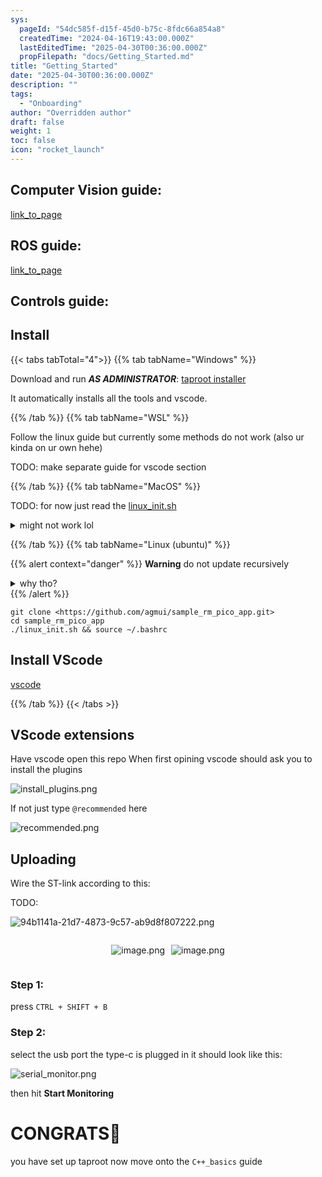 ```yaml
---
sys:
  pageId: "54dc585f-d15f-45d0-b75c-8fdc66a854a8"
  createdTime: "2024-04-16T19:43:00.000Z"
  lastEditedTime: "2025-04-30T00:36:00.000Z"
  propFilepath: "docs/Getting_Started.md"
title: "Getting_Started"
date: "2025-04-30T00:36:00.000Z"
description: ""
tags:
  - "Onboarding"
author: "Overridden author"
draft: false
weight: 1
toc: false
icon: "rocket_launch"
---
```


## Computer Vision guide:

[link_to_page](86d45bc0-388b-4d26-8848-44f255f73d0e)

## ROS guide:

[link_to_page](3c76c1de-ec8f-46d6-8b0a-294005edc2d5)

## Controls guide:

## Install

{{< tabs tabTotal="4">}}
{{% tab tabName="Windows" %}}

Download and run _**AS ADMINISTRATOR**_: [taproot installer](https://github.com/Thornbots/TeachingFreshies/releases/tag/1.0)

It automatically installs all the tools and vscode.

{{% /tab %}}
{{% tab tabName="WSL" %}}

Follow the linux guide but currently some methods do not work (also ur kinda on ur own hehe)

TODO: make separate guide for vscode section

{{% /tab %}}
{{% tab tabName="MacOS" %}}

TODO: for now just read the [linux_init.sh](https://github.com/agmui/sample_rm_pico_app/blob/main/linux_init.sh)

<details>
<summary>might not work lol</summary>

`brew install libusb pkg-config`

Next install: [vscode](https://code.visualstudio.com/Download)

</details>

{{% /tab %}}
{{% tab tabName="Linux (ubuntu)" %}}

{{% alert context="danger" %}}
**Warning** do not update recursively
<details>
<summary>why tho?</summary>
There are some submodules that may go on for a while (like tinyusb) and I highly
recommend you don't need to get them.
If you want to see what submodules I update just look in `linux_init.sh`
</details>
{{% /alert %}}

```shell
git clone <https://github.com/agmui/sample_rm_pico_app.git>
cd sample_rm_pico_app
./linux_init.sh && source ~/.bashrc
```

## Install VScode

[vscode](https://code.visualstudio.com/Download)

{{% /tab %}}
{{< /tabs >}}

## VScode extensions

Have vscode open this repo
When first opining vscode should ask you to install the plugins

![install_plugins.png](https://prod-files-secure.s3.us-west-2.amazonaws.com/d518164a-d88e-44d1-a4ee-3adb3bd8bce0/89bd30f0-1825-4e77-867b-0a41ce370880/install_plugins.png?X-Amz-Algorithm=AWS4-HMAC-SHA256&X-Amz-Content-Sha256=UNSIGNED-PAYLOAD&X-Amz-Credential=ASIAZI2LB4662AL6XXPV%2F20250614%2Fus-west-2%2Fs3%2Faws4_request&X-Amz-Date=20250614T004054Z&X-Amz-Expires=3600&X-Amz-Security-Token=IQoJb3JpZ2luX2VjEDcaCXVzLXdlc3QtMiJHMEUCIFxtkYJnt%2Bcs8IS93xoByB%2FYkQnREY9cw2oVpMuMU5H5AiEAo86gPk9bSlNzDz1dk6aDrn0LI3qy3saWKNpyZv5QrXwq%2FwMIIBAAGgw2Mzc0MjMxODM4MDUiDMCU%2BzyaVBFTsTD%2B8ircAyDN5ady7viIDxV3G9Vgl%2FgO03HqnjP%2FHV6kwL8gCMcMp4mXKnA2o7Xv8okH72lKkM741LWDnw6tduiEYXbNh57e8EiCb8JtVYNKrJp5M68%2BYWy0lU961xPzHBujHMMAt%2FyhnlyjHtJA%2FyVE63tvbR2GdiTIYIu4zZhc%2Bi5QOVN2BO%2BKLqB69jobvk95gCEQFrF5tazgcQ%2FQu35Y4IikN0WaWX29ddpKlujINa2uZglzxB9msq2ULiuB8JTuX0NusSYTtDHG0sFXzTbdaiDD1CqPYT11wv1MVGAe7ji8Hq4LC9hsN%2BRZfuXKggLxhtVA0sFzYCvlwlQk38DjidIuW8Ll1B3Z1jOScRCDeA2Clnl681cbgrb7JPNP9%2Bc7mEijScYt9GOBH%2BMX172EQvd55%2FFkwb060LJ7DjGZSD3W7jYPD7csWjiv5QeALHgOowZOHqdG2DCxFGws7Oqfn%2B5Hjy9BZaPTzvbYSevLEfIXRRn3x5JhAjE3%2BWTSsba83lA%2BnVp3U6f8fI2vkQoHKN8KrtzY4SYOjHWnE5BVyZIn%2Fp%2F6UPOckHU0fE7qgv7yKXScRqCwoI1WzxEyrUBv4KcS692Flir8bREj6U3HecZUD5b7F5x4pvf2TY%2Fe2b4cMMLbssIGOqUBLtEj4Q11vobMKjVvfJhz%2FbnGjYsuA%2FB79HsLj7XX3V%2FANHzrEbt6dhlo6xl%2BTXe1VWUlxscw1uK9MXpDkTCzPJBybeoBqTzB2%2FoKBDsP8lMN1Ut7cW5NSgvMQSIgFa%2B8qUYTo1eDxtc%2BGl2FqVU5p7FR9i5nrAc0AIBWy6%2F6bqETJHnBfarJkAkXVr6raspMorTeKJtudhxNCGPN%2FHIbsbt7yjTu&X-Amz-Signature=854bc07752ee97aaa3169b282bd4b32e76ebc353b7538b503c73999478267ff3&X-Amz-SignedHeaders=host&x-amz-checksum-mode=ENABLED&x-id=GetObject)

If not just type `@recommended` here  

![recommended.png](https://prod-files-secure.s3.us-west-2.amazonaws.com/d518164a-d88e-44d1-a4ee-3adb3bd8bce0/61e661e9-5d85-4dfc-be0d-8d2097a5e793/recommended.png?X-Amz-Algorithm=AWS4-HMAC-SHA256&X-Amz-Content-Sha256=UNSIGNED-PAYLOAD&X-Amz-Credential=ASIAZI2LB4662AL6XXPV%2F20250614%2Fus-west-2%2Fs3%2Faws4_request&X-Amz-Date=20250614T004054Z&X-Amz-Expires=3600&X-Amz-Security-Token=IQoJb3JpZ2luX2VjEDcaCXVzLXdlc3QtMiJHMEUCIFxtkYJnt%2Bcs8IS93xoByB%2FYkQnREY9cw2oVpMuMU5H5AiEAo86gPk9bSlNzDz1dk6aDrn0LI3qy3saWKNpyZv5QrXwq%2FwMIIBAAGgw2Mzc0MjMxODM4MDUiDMCU%2BzyaVBFTsTD%2B8ircAyDN5ady7viIDxV3G9Vgl%2FgO03HqnjP%2FHV6kwL8gCMcMp4mXKnA2o7Xv8okH72lKkM741LWDnw6tduiEYXbNh57e8EiCb8JtVYNKrJp5M68%2BYWy0lU961xPzHBujHMMAt%2FyhnlyjHtJA%2FyVE63tvbR2GdiTIYIu4zZhc%2Bi5QOVN2BO%2BKLqB69jobvk95gCEQFrF5tazgcQ%2FQu35Y4IikN0WaWX29ddpKlujINa2uZglzxB9msq2ULiuB8JTuX0NusSYTtDHG0sFXzTbdaiDD1CqPYT11wv1MVGAe7ji8Hq4LC9hsN%2BRZfuXKggLxhtVA0sFzYCvlwlQk38DjidIuW8Ll1B3Z1jOScRCDeA2Clnl681cbgrb7JPNP9%2Bc7mEijScYt9GOBH%2BMX172EQvd55%2FFkwb060LJ7DjGZSD3W7jYPD7csWjiv5QeALHgOowZOHqdG2DCxFGws7Oqfn%2B5Hjy9BZaPTzvbYSevLEfIXRRn3x5JhAjE3%2BWTSsba83lA%2BnVp3U6f8fI2vkQoHKN8KrtzY4SYOjHWnE5BVyZIn%2Fp%2F6UPOckHU0fE7qgv7yKXScRqCwoI1WzxEyrUBv4KcS692Flir8bREj6U3HecZUD5b7F5x4pvf2TY%2Fe2b4cMMLbssIGOqUBLtEj4Q11vobMKjVvfJhz%2FbnGjYsuA%2FB79HsLj7XX3V%2FANHzrEbt6dhlo6xl%2BTXe1VWUlxscw1uK9MXpDkTCzPJBybeoBqTzB2%2FoKBDsP8lMN1Ut7cW5NSgvMQSIgFa%2B8qUYTo1eDxtc%2BGl2FqVU5p7FR9i5nrAc0AIBWy6%2F6bqETJHnBfarJkAkXVr6raspMorTeKJtudhxNCGPN%2FHIbsbt7yjTu&X-Amz-Signature=7e2a4766d21ae70d1f70a13fde529fa1b82481d1927d000fc3321167f7f7abec&X-Amz-SignedHeaders=host&x-amz-checksum-mode=ENABLED&x-id=GetObject)

## Uploading

Wire the ST-link according to this:

TODO:

![94b1141a-21d7-4873-9c57-ab9d8f807222.png](https://prod-files-secure.s3.us-west-2.amazonaws.com/d518164a-d88e-44d1-a4ee-3adb3bd8bce0/e5fad17d-ab82-4300-9f4c-505ab4b1202c/94b1141a-21d7-4873-9c57-ab9d8f807222.png?X-Amz-Algorithm=AWS4-HMAC-SHA256&X-Amz-Content-Sha256=UNSIGNED-PAYLOAD&X-Amz-Credential=ASIAZI2LB4662AL6XXPV%2F20250614%2Fus-west-2%2Fs3%2Faws4_request&X-Amz-Date=20250614T004054Z&X-Amz-Expires=3600&X-Amz-Security-Token=IQoJb3JpZ2luX2VjEDcaCXVzLXdlc3QtMiJHMEUCIFxtkYJnt%2Bcs8IS93xoByB%2FYkQnREY9cw2oVpMuMU5H5AiEAo86gPk9bSlNzDz1dk6aDrn0LI3qy3saWKNpyZv5QrXwq%2FwMIIBAAGgw2Mzc0MjMxODM4MDUiDMCU%2BzyaVBFTsTD%2B8ircAyDN5ady7viIDxV3G9Vgl%2FgO03HqnjP%2FHV6kwL8gCMcMp4mXKnA2o7Xv8okH72lKkM741LWDnw6tduiEYXbNh57e8EiCb8JtVYNKrJp5M68%2BYWy0lU961xPzHBujHMMAt%2FyhnlyjHtJA%2FyVE63tvbR2GdiTIYIu4zZhc%2Bi5QOVN2BO%2BKLqB69jobvk95gCEQFrF5tazgcQ%2FQu35Y4IikN0WaWX29ddpKlujINa2uZglzxB9msq2ULiuB8JTuX0NusSYTtDHG0sFXzTbdaiDD1CqPYT11wv1MVGAe7ji8Hq4LC9hsN%2BRZfuXKggLxhtVA0sFzYCvlwlQk38DjidIuW8Ll1B3Z1jOScRCDeA2Clnl681cbgrb7JPNP9%2Bc7mEijScYt9GOBH%2BMX172EQvd55%2FFkwb060LJ7DjGZSD3W7jYPD7csWjiv5QeALHgOowZOHqdG2DCxFGws7Oqfn%2B5Hjy9BZaPTzvbYSevLEfIXRRn3x5JhAjE3%2BWTSsba83lA%2BnVp3U6f8fI2vkQoHKN8KrtzY4SYOjHWnE5BVyZIn%2Fp%2F6UPOckHU0fE7qgv7yKXScRqCwoI1WzxEyrUBv4KcS692Flir8bREj6U3HecZUD5b7F5x4pvf2TY%2Fe2b4cMMLbssIGOqUBLtEj4Q11vobMKjVvfJhz%2FbnGjYsuA%2FB79HsLj7XX3V%2FANHzrEbt6dhlo6xl%2BTXe1VWUlxscw1uK9MXpDkTCzPJBybeoBqTzB2%2FoKBDsP8lMN1Ut7cW5NSgvMQSIgFa%2B8qUYTo1eDxtc%2BGl2FqVU5p7FR9i5nrAc0AIBWy6%2F6bqETJHnBfarJkAkXVr6raspMorTeKJtudhxNCGPN%2FHIbsbt7yjTu&X-Amz-Signature=35b3f037069f65e4fa7f9b7d9feed0f72aeb2fd82303a4c061fc888a289f27aa&X-Amz-SignedHeaders=host&x-amz-checksum-mode=ENABLED&x-id=GetObject)

<div style="display: flex;flex-direction: row; column-gap:10px; max-width: 630px;justify-content: center;">
<div>

![image.png](https://prod-files-secure.s3.us-west-2.amazonaws.com/d518164a-d88e-44d1-a4ee-3adb3bd8bce0/210ecb78-1116-4d7b-b9b7-2292f66fa2c2/image.png?X-Amz-Algorithm=AWS4-HMAC-SHA256&X-Amz-Content-Sha256=UNSIGNED-PAYLOAD&X-Amz-Credential=ASIAZI2LB466V7R4W7ZH%2F20250614%2Fus-west-2%2Fs3%2Faws4_request&X-Amz-Date=20250614T004056Z&X-Amz-Expires=3600&X-Amz-Security-Token=IQoJb3JpZ2luX2VjEDcaCXVzLXdlc3QtMiJHMEUCIQChb%2FweplcKnee4WodExGzRnFkyhe35IaJMZoUgY%2FaETQIgDVo96feT9T6QgLjHEcMFUfKNuPZpLDOLu0%2B95m2cgs4q%2FwMIIBAAGgw2Mzc0MjMxODM4MDUiDBRJizu5LRPsQetJ0CrcA95KcagUk7fwtkUVArvSFIX%2FGsNfCgZZOGnLMutsVjvAKg9GWYd7MXbvNza25ycf3BedN13A2tl64UVJrHxcRtOQ5quRAs%2B0t9Ea1q76dUVwHYvu4cLGlVem3l8RwyDYJH1Vw6V1Ov4vdTdAv87p4LQxfCBKF9w6ZfM36YurEfpOkQaX9cL7ZPyP6%2FkRNvbt8K0vs9wRLrVZ67vVNRiISLEeXRQ9d9ADeZgKxV%2FUTMjw%2FxCnxA3YDHF7BBgntU1MWVoBaquh6hHIkTNEP1zEfvpA0odOWe5AxXvUW%2FXImccnO5uTXmq0Cq6iErfyywcdOotFAlWfucqbFeHm5VYsAQP9F%2BN5QzR9MsQ5DTJnrqfDvWHYJcpSYtoB39XkTQxemDUqzKY9DgHhvu%2FTQR2wphk2V9htwwxB3YwEbXJDsUCt6ldDbvE6qE228668QktEbI5%2FKLqW3T15UrWw9eOKSWzHS1vgon0uzlWNUpD673UJE7NabpYSEa%2FQnB9o68p1UcvUS8CgTuNcahEMrWcy8FvhCbFySLDFWkGqsBU%2B2orUKyKr8gQfLvY9mMxkeNpC3DE%2By6B3PajXC2I%2Fh4UCOuDSGcUTzYsi4IZnTu1I%2BN%2FHtTHlpvQ5%2BHzTyqlNMMLbssIGOqUB%2F4jKjmUPa6uJ4RQpb3GyTNQWBFHZ1PxqQfIZtNlHHKiVDT0EMvV2ZmUTUe1W2fQUUE%2FbgbBdM2Irm7YBfrU3mXgyq8zfWwXhutHxjJnzUCOpXFJ3y0xsfo0g3Y3skwQOiO4wy7XFAHnogmrMI9Ce6SalRC86j0SIGCaB1v5%2FasnFttCm4hUn9ZFE3YTQj13Nco7RYUIJRC3egrZJ%2BAvyDNrDt54d&X-Amz-Signature=94971045cb468696c65cd58dad71d38c0637bb413941a7e57a3fc8cffc16b8d7&X-Amz-SignedHeaders=host&x-amz-checksum-mode=ENABLED&x-id=GetObject)

</div>
<div>

![image.png](https://prod-files-secure.s3.us-west-2.amazonaws.com/d518164a-d88e-44d1-a4ee-3adb3bd8bce0/33a0fd0f-8ca6-4a86-8e09-26e95ded1fff/image.png?X-Amz-Algorithm=AWS4-HMAC-SHA256&X-Amz-Content-Sha256=UNSIGNED-PAYLOAD&X-Amz-Credential=ASIAZI2LB466V75MV475%2F20250614%2Fus-west-2%2Fs3%2Faws4_request&X-Amz-Date=20250614T004057Z&X-Amz-Expires=3600&X-Amz-Security-Token=IQoJb3JpZ2luX2VjEDcaCXVzLXdlc3QtMiJHMEUCIQDDAdrAxD8phUjHDXaXuxfpi0B2PuD%2FqPfWSocjDyj6owIgCGG2OmsUImzLMUb3QFXMp5IpyrFv6S%2BHwJ6SlkPh24Yq%2FwMIIBAAGgw2Mzc0MjMxODM4MDUiDN%2Fn1gkelNdcJd9xrSrcAyuAQQqvI%2BD%2BAZQPCH9ttfQsRQSaoSVPGirqZJSpWUOIHGryXXWlLE6N8dz79dinsfFf9%2FMXcwCSShvXpzbagaCAe3cb1hBxLCb8vjcQGSrRV57G4G%2B3RXl%2BD60%2FM9rzmqMSStpUSzttTcOuZ5R3ngKQk6PEXV5FKMi7UeFDJ2jS401JgUDLuR1d3FqlFzmXmZIo3MaIYPFSZgpKtSC4Wxlp5ao8FsOhwixLyRejn5D4ISZ5NR0OL22ci4PR4G%2BFtY0uqvL6bzCI586MscIZaIS23iZI3GSKdXWCtHhbrMzRjhFQwe46ik4lZHyUIRALH709iIQSNcE4iPcAxgb9e3Kbv4CwqsqAMFqsC%2Bkutn5DUwrqN035wrWshEkEm0wxkCyjmYBt1y7HizrGc5K8ZGl9H9wf9ZaNLpnZSkiYj4mS5uJZ9nfZWVO9exav2lO2e9RZCn9KwAl5rMOOiUo4%2BsbgV5Iv5phD50zHm2lUSoCMozODGYYSGjG5fzw51dB%2BAw2w1%2BlBbSQ76Zop1eeqZSLpnQnPkSDyHuyt5Ti4Ef7au9WR3PMnb7viGu1V6LpQGFV9DtC0HD2dWwZ1MRRj%2BMXSZaaReafgVgtxQ4jsuJ6sjbvRmgqofKHpqPfsMMnbssIGOqUBxWugJQDGoU%2Fy4t6dhFQ2JBVCccQbc%2FqADXKgQAOOk7yJuRzB7iFiEDLEVCWhS3COr%2BUGBkwXPMO5YVC2o7Z7f3z3h9RwTEcSaYHhdnhSebAvSo%2FQ2lf4%2B3evHa%2BGOU4I%2Bws8EHkCQsbwcjfM6SRuKSrDGdwkCbHZZRxkeKPKqE%2FxayEghv2DxYVVQc3Ep%2FycSNtMw3sOj176g%2ByXp6fDQjpOi%2FyO&X-Amz-Signature=8ada81e9130d372a039b28c6030dace5e2bd38d4b77912f2858002e220eb8a32&X-Amz-SignedHeaders=host&x-amz-checksum-mode=ENABLED&x-id=GetObject)

</div>
</div>

### Step 1:

press `CTRL + SHIFT + B`

### Step 2:

select the usb port the type-c is plugged in it should look like this:

![serial_monitor.png](https://prod-files-secure.s3.us-west-2.amazonaws.com/d518164a-d88e-44d1-a4ee-3adb3bd8bce0/f03f4774-05d4-4393-b6a0-d5efb6d315ab/serial_monitor.png?X-Amz-Algorithm=AWS4-HMAC-SHA256&X-Amz-Content-Sha256=UNSIGNED-PAYLOAD&X-Amz-Credential=ASIAZI2LB4662AL6XXPV%2F20250614%2Fus-west-2%2Fs3%2Faws4_request&X-Amz-Date=20250614T004054Z&X-Amz-Expires=3600&X-Amz-Security-Token=IQoJb3JpZ2luX2VjEDcaCXVzLXdlc3QtMiJHMEUCIFxtkYJnt%2Bcs8IS93xoByB%2FYkQnREY9cw2oVpMuMU5H5AiEAo86gPk9bSlNzDz1dk6aDrn0LI3qy3saWKNpyZv5QrXwq%2FwMIIBAAGgw2Mzc0MjMxODM4MDUiDMCU%2BzyaVBFTsTD%2B8ircAyDN5ady7viIDxV3G9Vgl%2FgO03HqnjP%2FHV6kwL8gCMcMp4mXKnA2o7Xv8okH72lKkM741LWDnw6tduiEYXbNh57e8EiCb8JtVYNKrJp5M68%2BYWy0lU961xPzHBujHMMAt%2FyhnlyjHtJA%2FyVE63tvbR2GdiTIYIu4zZhc%2Bi5QOVN2BO%2BKLqB69jobvk95gCEQFrF5tazgcQ%2FQu35Y4IikN0WaWX29ddpKlujINa2uZglzxB9msq2ULiuB8JTuX0NusSYTtDHG0sFXzTbdaiDD1CqPYT11wv1MVGAe7ji8Hq4LC9hsN%2BRZfuXKggLxhtVA0sFzYCvlwlQk38DjidIuW8Ll1B3Z1jOScRCDeA2Clnl681cbgrb7JPNP9%2Bc7mEijScYt9GOBH%2BMX172EQvd55%2FFkwb060LJ7DjGZSD3W7jYPD7csWjiv5QeALHgOowZOHqdG2DCxFGws7Oqfn%2B5Hjy9BZaPTzvbYSevLEfIXRRn3x5JhAjE3%2BWTSsba83lA%2BnVp3U6f8fI2vkQoHKN8KrtzY4SYOjHWnE5BVyZIn%2Fp%2F6UPOckHU0fE7qgv7yKXScRqCwoI1WzxEyrUBv4KcS692Flir8bREj6U3HecZUD5b7F5x4pvf2TY%2Fe2b4cMMLbssIGOqUBLtEj4Q11vobMKjVvfJhz%2FbnGjYsuA%2FB79HsLj7XX3V%2FANHzrEbt6dhlo6xl%2BTXe1VWUlxscw1uK9MXpDkTCzPJBybeoBqTzB2%2FoKBDsP8lMN1Ut7cW5NSgvMQSIgFa%2B8qUYTo1eDxtc%2BGl2FqVU5p7FR9i5nrAc0AIBWy6%2F6bqETJHnBfarJkAkXVr6raspMorTeKJtudhxNCGPN%2FHIbsbt7yjTu&X-Amz-Signature=ed5e2ea004a085c3948162d2c10ecbd6c01f5b35a4851bb0c813f9151a4394c7&X-Amz-SignedHeaders=host&x-amz-checksum-mode=ENABLED&x-id=GetObject)

then hit **Start Monitoring**

# CONGRATS🎉

you have set up taproot now move onto the `C++_basics` guide
